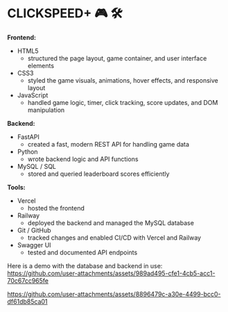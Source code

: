 # CLICKSPEED+ 🎮 🛠️

**Frontend:**  
- HTML5 
  - structured the page layout, game container, and user interface elements  
- CSS3 
  - styled the game visuals, animations, hover effects, and responsive layout  
- JavaScript 
  - handled game logic, timer, click tracking, score updates, and DOM manipulation  

**Backend:**  
- FastAPI  
  - created a fast, modern REST API for handling game data  
- Python  
  - wrote backend logic and API functions  
- MySQL / SQL  
  - stored and queried leaderboard scores efficiently  

**Tools:**  
- Vercel  
  - hosted the frontend  
- Railway  
  - deployed the backend and managed the MySQL database  
- Git / GitHub  
  - tracked changes and enabled CI/CD with Vercel and Railway  
- Swagger UI  
  - tested and documented API endpoints  

Here is a demo with the database and backend in use:
https://github.com/user-attachments/assets/989ad495-cfe1-4cb5-acc1-70c67cc965fe



https://github.com/user-attachments/assets/8896479c-a30e-4499-bcc0-df61db85ca01 

